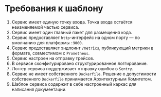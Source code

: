 # Требования к шаблону

1. Сервис имеет единую точку входа. Точка входа остаётся неизменяемой частью
   сервиса.
2. Сервис имеет один главный пакет для размещения кода.
3. Сервис предоставляет `http`-интерфейс на одном порту — по умолчанию для
   платформы `:9000`.
4. Сервис предоставляет эндпоинт `/metrics`, публикующий метрики в формате,
   совместимом с `Prometheus`.
5. Сервис настроен на отправку трейсов.
6. В сервисе сконфигурировано структурированное логгирование.
7. Логгер сервиса поддерживает отправку ошибок в `Sentry`.
8. Сервис не имеет собственного `Dockerfile`. Решение о допустимости
   собственного `Dockerfile` принимается Архитектурным Комитетом.
9. Шаблон сервиса содержит в себе настроенный каркас для написания документации.
